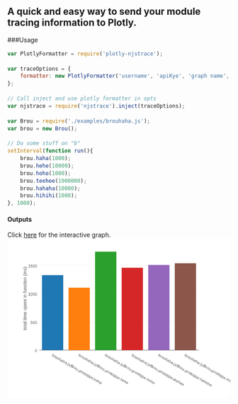 ## A quick and easy way to send your module tracing information to Plotly.

###Usage
```javascript
var PlotlyFormatter = require('plotly-njstrace');

var traceOptions = { 
	formatter: new PlotlyFormatter('username', 'apiKye', 'graph name', 5000) 
};

// Call inject and use plotly formatter in opts
var njstrace = require('njstrace').inject(traceOptions);

var Brou = require('./examples/brouhaha.js');
var brou = new Brou();

// Do some stuff on "b"
setInterval(function run(){
    brou.haha(1000);
    brou.hehe(10000);
    brou.hoho(1000);
    brou.teehee(1000000);
    brou.hahaha(10000);
    brou.hihihi(1000);
}, 1000);
```

#### Outputs
Click [here](https://plot.ly/~alexander.daniel/33) for the interactive graph.
![Output](readme.png)


